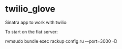 twilio_glove
============

Sinatra app to work with twilio

To start on the fiat server:

rvmsudo bundle exec rackup config.ru --port=3000 -D
